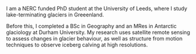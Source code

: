 I am a NERC funded PhD student at the University of Leeds, where I study lake-terminating glaciers in Greeenland. 

Before this, I completed a BSc in Geography and an MRes in Antarctic glaciology at Durham University. My research uses satellite remote sensing to assess changes in glacier behaviour, as well as structure from motion techniques to observe iceberg calving at high resolutions.    
